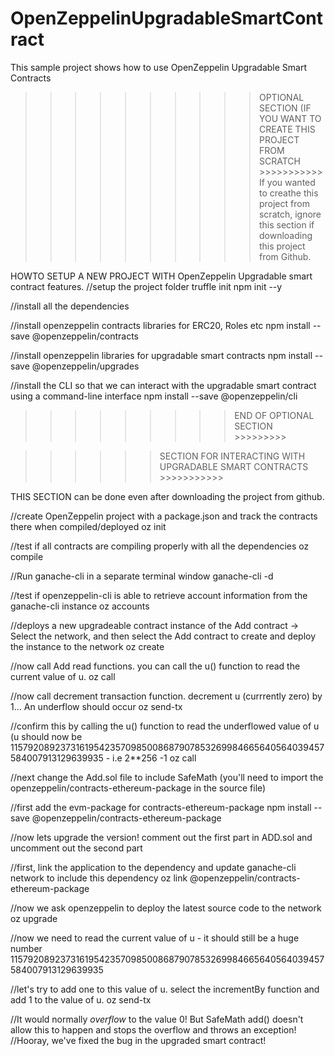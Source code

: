 # OpenZeppelinUpgradableSmartContract
This sample project shows how to use OpenZeppelin Upgradable Smart Contracts


>>>>>>>>>> OPTIONAL SECTION (IF YOU WANT TO CREATE THIS PROJECT FROM SCRATCH >>>>>>>>>>>
If you wanted to creathe this project from scratch, ignore this section if downloading this project from Github.

HOWTO SETUP A NEW PROJECT WITH OpenZeppelin Upgradable smart contract features.
//setup the project folder
truffle init
npm init --y

//install all the dependencies

//install openzeppelin contracts libraries for ERC20, Roles etc
npm install --save @openzeppelin/contracts

//install openzeppelin libraries for upgradable smart contracts
npm install --save @openzeppelin/upgrades

//install the CLI so that we can interact with the upgradable smart contract using a command-line interface
npm install --save @openzeppelin/cli

>>>>>>>>>END OF OPTIONAL SECTION >>>>>>>>>


>>>>>> SECTION FOR INTERACTING WITH UPGRADABLE SMART CONTRACTS >>>>>>>>>>>

THIS SECTION can be done even after downloading the project from github.


//create OpenZeppelin project with a package.json and track the contracts there when compiled/deployed
oz init

//test if all contracts are compiling properly with all the dependencies
oz compile

//Run ganache-cli in a separate terminal window 
ganache-cli -d

//test if openzeppelin-cli is able to retrieve account information from the ganache-cli instance
oz accounts

//deploys a new upgradeable contract instance of the Add contract -> Select the network, and then select the Add contract to create and deploy the instance to the network
oz create

//now call Add read functions. you can call the u() function to read the current value of u.
oz call

//now call decrement transaction function. decrement u (currrently zero) by 1... An underflow should occur
oz send-tx


//confirm this by calling the u() function to read the underflowed value of u (u should now be 115792089237316195423570985008687907853269984665640564039457584007913129639935 - i.e 2**256 -1
oz call

//next change the Add.sol file to include SafeMath (you'll need to import the openzeppelin/contracts-ethereum-package in the source file)



//first add the evm-package for contracts-ethereum-package
npm install --save @openzeppelin/contracts-ethereum-package


//now lets upgrade the version! comment out the first part in ADD.sol and uncomment out the second part

//first, link the application to the dependency and update ganache-cli network to include this dependency
oz link @openzeppelin/contracts-ethereum-package

//now we ask openzeppelin to deploy the latest source code to the network
oz upgrade


//now we need to read the current value of u - it should still be a huge number 115792089237316195423570985008687907853269984665640564039457584007913129639935


//let's try to add one to this value of u. select the incrementBy function and add 1 to the value of u.
oz send-tx

//It would normally *overflow* to the value 0! But SafeMath add() doesn't allow this to happen and stops the overflow and throws an exception! 
//Hooray, we've fixed the bug in the upgraded smart contract!




